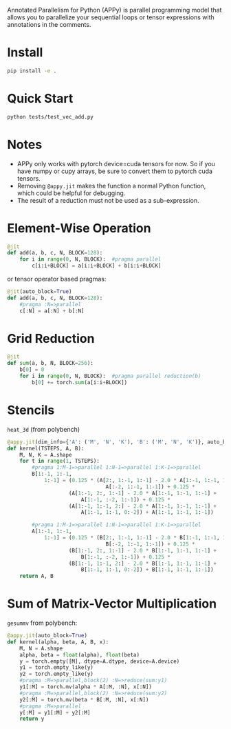 Annotated Parallelism for Python (APPy) is parallel programming model that allows you to parallelize your sequential loops or tensor expressions with annotations in the comments.


# Install

```bash
pip install -e .
```

# Quick Start

```bash
python tests/test_vec_add.py
```

# Notes

* APPy only works with pytorch device=cuda tensors for now. So if you have
numpy or cupy arrays, be sure to convert them to pytorch cuda tensors.
* Removing `@appy.jit` makes the function a normal Python function, which
could be helpful for debugging.
* The result of a reduction must not be used as a sub-expression.


# Element-Wise Operation
```python
@jit
def add(a, b, c, N, BLOCK=128):
    for i in range(0, N, BLOCK):  #pragma parallel
        c[i:i+BLOCK] = a[i:i+BLOCK] + b[i:i+BLOCK]
```

or tensor operator based pragmas:
```python
@jit(auto_block=True)
def add(a, b, c, N, BLOCK=128):
    #pragma :N=>parallel
    c[:N] = a[:N] + b[:N]
```


# Grid Reduction

```python
@jit
def sum(a, b, N, BLOCK=256):
    b[0] = 0
    for i in range(0, N, BLOCK):  #pragma parallel reduction(b)
        b[0] += torch.sum(a[i:i+BLOCK])
```


# Stencils

`heat_3d` (from polybench)
```python
@appy.jit(dim_info={'A': ('M', 'N', 'K'), 'B': ('M', 'N', 'K')}, auto_block=True)
def kernel(TSTEPS, A, B):
    M, N, K = A.shape
    for t in range(1, TSTEPS):
        #pragma 1:M-1=>parallel 1:N-1=>parallel 1:K-1=>parallel
        B[1:-1, 1:-1,
            1:-1] = (0.125 * (A[2:, 1:-1, 1:-1] - 2.0 * A[1:-1, 1:-1, 1:-1] +
                                A[:-2, 1:-1, 1:-1]) + 0.125 *
                    (A[1:-1, 2:, 1:-1] - 2.0 * A[1:-1, 1:-1, 1:-1] +
                        A[1:-1, :-2, 1:-1]) + 0.125 *
                    (A[1:-1, 1:-1, 2:] - 2.0 * A[1:-1, 1:-1, 1:-1] +
                        A[1:-1, 1:-1, 0:-2]) + A[1:-1, 1:-1, 1:-1])

        #pragma 1:M-1=>parallel 1:N-1=>parallel 1:K-1=>parallel
        A[1:-1, 1:-1,
            1:-1] = (0.125 * (B[2:, 1:-1, 1:-1] - 2.0 * B[1:-1, 1:-1, 1:-1] +
                                B[:-2, 1:-1, 1:-1]) + 0.125 *
                    (B[1:-1, 2:, 1:-1] - 2.0 * B[1:-1, 1:-1, 1:-1] +
                        B[1:-1, :-2, 1:-1]) + 0.125 *
                    (B[1:-1, 1:-1, 2:] - 2.0 * B[1:-1, 1:-1, 1:-1] +
                        B[1:-1, 1:-1, 0:-2]) + B[1:-1, 1:-1, 1:-1])
    return A, B
```

# Sum of Matrix-Vector Multiplication
`gesummv` from polybench:

```python
@appy.jit(auto_block=True)
def kernel(alpha, beta, A, B, x):
    M, N = A.shape
    alpha, beta = float(alpha), float(beta)
    y = torch.empty([M], dtype=A.dtype, device=A.device)
    y1 = torch.empty_like(y)
    y2 = torch.empty_like(y)
    #pragma :M=>parallel,block(2) :N=>reduce(sum:y1)
    y1[:M] = torch.mv(alpha * A[:M, :N], x[:N])
    #pragma :M=>parallel,block(2) :N=>reduce(sum:y2)
    y2[:M] = torch.mv(beta * B[:M, :N], x[:N])
    #pragma :M=>parallel
    y[:M] = y1[:M] + y2[:M]
    return y
```